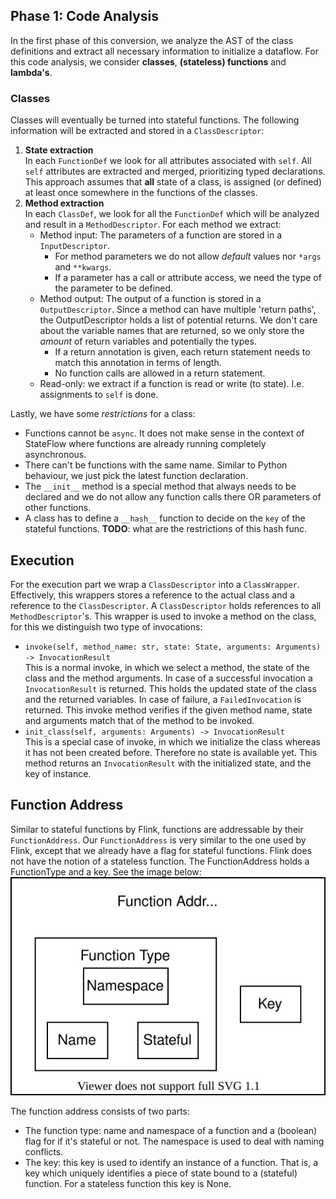 ## Phase 1: Code Analysis
In the first phase of this conversion, we analyze the AST of the class definitions and extract all necessary information to initialize a dataflow. For this code analysis, we consider **classes**, **(stateless) functions** and **lambda's**.
### Classes
Classes will eventually be turned into stateful functions. The following information will be extracted and stored in a `ClassDescriptor`:
1. **State extraction**   
In each `FunctionDef` we look for all attributes associated with `self`. All `self` attributes are extracted and merged, prioritizing typed declarations.
This approach assumes that __all__ state of a class, is assigned (or defined) at least once somewhere in the functions of the classes.
2. **Method extraction**   
In each `ClassDef`, we look for all the `FunctionDef` which will be analyzed and result in a `MethodDescriptor`. 
For each method we extract:
    - Method input: The parameters of a function are stored in a `InputDescriptor`. 
         - For method parameters we do not allow _default_ values nor `*args` and `**kwargs`.
         - If a parameter has a call or attribute access, we need the type of the parameter to be defined.
    - Method output: The output of a function is stored in a `OutputDescriptor`. Since a method can have multiple 'return paths', the OutputDescriptor holds a list of potential returns. We don't care about the variable names that are returned, so we only store the _amount_ of return variables and potentially the types. 
         - If a return annotation is given, each return statement needs to match this annotation in terms of length.
         - No function calls are allowed in a return statement. 
    - Read-only: we extract if a function is read or write (to state). I.e. assignments to `self` is done. 

Lastly, we have some _restrictions_ for a class:
- Functions cannot be `async`. It does not make sense in the context of StateFlow where functions are already running completely asynchronous.
- There can't be functions with the same name. Similar to Python behaviour, we just pick the latest function declaration.
- The `__init__` method is a special method that always needs to be declared and we do not allow any function calls there OR parameters of other functions.
- A class has to define a `__hash__` function to decide on the `key` of the stateful functions. **TODO**: what are the restrictions of this hash func.

## Execution
For the execution part we wrap a `ClassDescriptor` into a `ClassWrapper`. Effectively, this wrappers stores a reference to the actual class and a reference to the `ClassDescriptor`.
A `ClassDescriptor` holds references to all `MethodDescriptor`'s. This wrapper is used to invoke a method on the class, for this we distinguish two type of invocations:
- `invoke(self, method_name: str, state: State, arguments: Arguments) -> InvocationResult`  
This is a normal invoke, in which we select a method, the state of the class and the method arguments. In case of a successful invocation a `InvocationResult` is returned.
  This holds the updated state of the class and the returned variables. In case of failure, a `FailedInvocation` is returned. This invoke method verifies if the given method name, state and arguments match that of the method to be invoked.
- `init_class(self, arguments: Arguments) -> InvocationResult`   
This is a special case of invoke, in which we initialize the class whereas it has not been created before. Therefore no state is available yet. This method returns an `InvocationResult`
  with the initialized state, and the key of instance. 
  
## Function Address
Similar to stateful functions by Flink, functions are addressable by their `FunctionAddress`. Our `FunctionAddress` is very similar to the one used by Flink, except that we already have a flag for stateful functions.
Flink does not have the notion of a stateless function. The FunctionAddress holds a FunctionType and a key. See the image below:  
![address fun](img/fun_address.svg)

The function address consists of two parts:
- The function type: name and namespace of a function and a (boolean) flag for if it's stateful or not. The namespace is used to deal with naming conflicts. 
- The key: this key is used to identify an instance of a function. That is, a key which uniquely identifies a piece of state bound to a (stateful) function. For a stateless function this key is None.